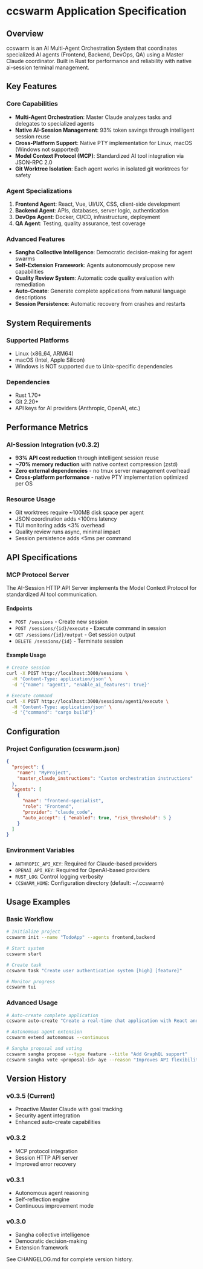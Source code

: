 # ccswarm Application Specification

## Overview

ccswarm is an AI Multi-Agent Orchestration System that coordinates specialized AI agents (Frontend, Backend, DevOps, QA) using a Master Claude coordinator. Built in Rust for performance and reliability with native ai-session terminal management.

## Key Features

### Core Capabilities
- **Multi-Agent Orchestration**: Master Claude analyzes tasks and delegates to specialized agents
- **Native AI-Session Management**: 93% token savings through intelligent session reuse
- **Cross-Platform Support**: Native PTY implementation for Linux, macOS (Windows not supported)
- **Model Context Protocol (MCP)**: Standardized AI tool integration via JSON-RPC 2.0
- **Git Worktree Isolation**: Each agent works in isolated git worktrees for safety

### Agent Specializations
1. **Frontend Agent**: React, Vue, UI/UX, CSS, client-side development
2. **Backend Agent**: APIs, databases, server logic, authentication
3. **DevOps Agent**: Docker, CI/CD, infrastructure, deployment
4. **QA Agent**: Testing, quality assurance, test coverage

### Advanced Features
- **Sangha Collective Intelligence**: Democratic decision-making for agent swarms
- **Self-Extension Framework**: Agents autonomously propose new capabilities
- **Quality Review System**: Automatic code quality evaluation with remediation
- **Auto-Create**: Generate complete applications from natural language descriptions
- **Session Persistence**: Automatic recovery from crashes and restarts

## System Requirements

### Supported Platforms
- Linux (x86_64, ARM64)
- macOS (Intel, Apple Silicon)
- Windows is NOT supported due to Unix-specific dependencies

### Dependencies
- Rust 1.70+
- Git 2.20+
- API keys for AI providers (Anthropic, OpenAI, etc.)

## Performance Metrics

### AI-Session Integration (v0.3.2)
- **93% API cost reduction** through intelligent session reuse
- **~70% memory reduction** with native context compression (zstd)
- **Zero external dependencies** - no tmux server management overhead
- **Cross-platform performance** - native PTY implementation optimized per OS

### Resource Usage
- Git worktrees require ~100MB disk space per agent
- JSON coordination adds <100ms latency
- TUI monitoring adds <3% overhead
- Quality review runs async, minimal impact
- Session persistence adds <5ms per command

## API Specifications

### MCP Protocol Server
The AI-Session HTTP API Server implements the Model Context Protocol for standardized AI tool communication.

#### Endpoints
- `POST /sessions` - Create new session
- `POST /sessions/{id}/execute` - Execute command in session
- `GET /sessions/{id}/output` - Get session output
- `DELETE /sessions/{id}` - Terminate session

#### Example Usage
```bash
# Create session
curl -X POST http://localhost:3000/sessions \
  -H 'Content-Type: application/json' \
  -d '{"name": "agent1", "enable_ai_features": true}'

# Execute command
curl -X POST http://localhost:3000/sessions/agent1/execute \
  -H 'Content-Type: application/json' \
  -d '{"command": "cargo build"}'
```

## Configuration

### Project Configuration (ccswarm.json)
```json
{
  "project": {
    "name": "MyProject",
    "master_claude_instructions": "Custom orchestration instructions"
  },
  "agents": [
    {
      "name": "frontend-specialist",
      "role": "Frontend",
      "provider": "claude_code",
      "auto_accept": { "enabled": true, "risk_threshold": 5 }
    }
  ]
}
```

### Environment Variables
- `ANTHROPIC_API_KEY`: Required for Claude-based providers
- `OPENAI_API_KEY`: Required for OpenAI-based providers
- `RUST_LOG`: Control logging verbosity
- `CCSWARM_HOME`: Configuration directory (default: ~/.ccswarm)

## Usage Examples

### Basic Workflow
```bash
# Initialize project
ccswarm init --name "TodoApp" --agents frontend,backend

# Start system
ccswarm start

# Create task
ccswarm task "Create user authentication system [high] [feature]"

# Monitor progress
ccswarm tui
```

### Advanced Usage
```bash
# Auto-create complete application
ccswarm auto-create "Create a real-time chat application with React and WebSockets"

# Autonomous agent extension
ccswarm extend autonomous --continuous

# Sangha proposal and voting
ccswarm sangha propose --type feature --title "Add GraphQL support"
ccswarm sangha vote <proposal-id> aye --reason "Improves API flexibility"
```

## Version History

### v0.3.5 (Current)
- Proactive Master Claude with goal tracking
- Security agent integration
- Enhanced auto-create capabilities

### v0.3.2
- MCP protocol integration
- Session HTTP API server
- Improved error recovery

### v0.3.1
- Autonomous agent reasoning
- Self-reflection engine
- Continuous improvement mode

### v0.3.0
- Sangha collective intelligence
- Democratic decision-making
- Extension framework

See CHANGELOG.md for complete version history.